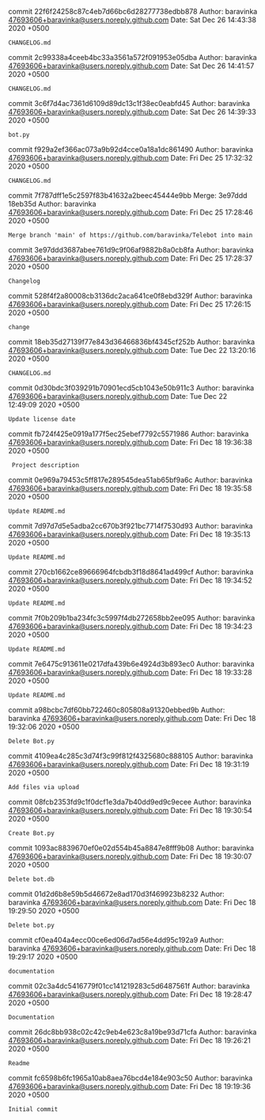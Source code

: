 commit 22f6f24258c87c4eb7d66bc6d28277738edbb878
Author: baravinka <47693606+baravinka@users.noreply.github.com>
Date:   Sat Dec 26 14:43:38 2020 +0500

    CHANGELOG.md

commit 2c99338a4ceeb4bc33a3561a572f091953e05dba
Author: baravinka <47693606+baravinka@users.noreply.github.com>
Date:   Sat Dec 26 14:41:57 2020 +0500

    CHANGELOG.md

commit 3c6f7d4ac7361d6109d89dc13c1f38ec0eabfd45
Author: baravinka <47693606+baravinka@users.noreply.github.com>
Date:   Sat Dec 26 14:39:33 2020 +0500

    bot.py

commit f929a2ef366ac073a9b92d4cce0a18a1dc861490
Author: baravinka <47693606+baravinka@users.noreply.github.com>
Date:   Fri Dec 25 17:32:32 2020 +0500

    CHANGELOG.md

commit 7f787dff1e5c2597f83b41632a2beec45444e9bb
Merge: 3e97ddd 18eb35d
Author: baravinka <47693606+baravinka@users.noreply.github.com>
Date:   Fri Dec 25 17:28:46 2020 +0500

    Merge branch 'main' of https://github.com/baravinka/Telebot into main

commit 3e97ddd3687abee761d9c9f06af9882b8a0cb8fa
Author: baravinka <47693606+baravinka@users.noreply.github.com>
Date:   Fri Dec 25 17:28:37 2020 +0500

    Changelog

commit 528f4f2a80008cb3136dc2aca641ce0f8ebd329f
Author: baravinka <47693606+baravinka@users.noreply.github.com>
Date:   Fri Dec 25 17:26:15 2020 +0500

    change

commit 18eb35d27139f77e843d36466836bf4345cf252b
Author: baravinka <47693606+baravinka@users.noreply.github.com>
Date:   Tue Dec 22 13:20:16 2020 +0500

    CHANGELOG.md

commit 0d30bdc3f039291b70901ecd5cb1043e50b911c3
Author: baravinka <47693606+baravinka@users.noreply.github.com>
Date:   Tue Dec 22 12:49:09 2020 +0500

    Update license date

commit fb724f425e0919a177f5ec25ebef7792c5571986
Author: baravinka <47693606+baravinka@users.noreply.github.com>
Date:   Fri Dec 18 19:36:38 2020 +0500

     Project description

commit 0e969a79453c5ff817e289545dea51ab65bf9a6c
Author: baravinka <47693606+baravinka@users.noreply.github.com>
Date:   Fri Dec 18 19:35:58 2020 +0500

    Update README.md

commit 7d97d7d5e5adba2cc670b3f921bc7714f7530d93
Author: baravinka <47693606+baravinka@users.noreply.github.com>
Date:   Fri Dec 18 19:35:13 2020 +0500

    Update README.md

commit 270cb1662ce89666964fcbdb3f18d8641ad499cf
Author: baravinka <47693606+baravinka@users.noreply.github.com>
Date:   Fri Dec 18 19:34:52 2020 +0500

    Update README.md

commit 7f0b209b1ba234fc3c5997f4db272658bb2ee095
Author: baravinka <47693606+baravinka@users.noreply.github.com>
Date:   Fri Dec 18 19:34:23 2020 +0500

    Update README.md

commit 7e6475c913611e0217dfa439b6e4924d3b893ec0
Author: baravinka <47693606+baravinka@users.noreply.github.com>
Date:   Fri Dec 18 19:33:28 2020 +0500

    Update README.md

commit a98bcbc7df60bb722460c805808a91320ebbed9b
Author: baravinka <47693606+baravinka@users.noreply.github.com>
Date:   Fri Dec 18 19:32:06 2020 +0500

    Delete Bot.py

commit 4109ea4c285c3d74f3c99f812f4325680c888105
Author: baravinka <47693606+baravinka@users.noreply.github.com>
Date:   Fri Dec 18 19:31:19 2020 +0500

    Add files via upload

commit 08fcb2353fd9c1f0dcf1e3da7b40dd9ed9c9ecee
Author: baravinka <47693606+baravinka@users.noreply.github.com>
Date:   Fri Dec 18 19:30:54 2020 +0500

    Create Bot.py

commit 1093ac8839670ef0e02d554b45a8847e8fff9b08
Author: baravinka <47693606+baravinka@users.noreply.github.com>
Date:   Fri Dec 18 19:30:07 2020 +0500

    Delete bot.db

commit 01d2d6b8e59b5d46672e8ad170d3f469923b8232
Author: baravinka <47693606+baravinka@users.noreply.github.com>
Date:   Fri Dec 18 19:29:50 2020 +0500

    Delete bot.py

commit cf0ea404a4ecc00ce6ed06d7ad56e4dd95c192a9
Author: baravinka <47693606+baravinka@users.noreply.github.com>
Date:   Fri Dec 18 19:29:17 2020 +0500

    documentation

commit 02c3a4dc5416779f01cc141219283c5d6487561f
Author: baravinka <47693606+baravinka@users.noreply.github.com>
Date:   Fri Dec 18 19:28:47 2020 +0500

    Documentation

commit 26dc8bb938c02c42c9eb4e623c8a19be93d71cfa
Author: baravinka <47693606+baravinka@users.noreply.github.com>
Date:   Fri Dec 18 19:26:21 2020 +0500

    Readme

commit fc6598b6fc1965a10ab8aea76bcd4e184e903c50
Author: baravinka <47693606+baravinka@users.noreply.github.com>
Date:   Fri Dec 18 19:19:36 2020 +0500

    Initial commit
